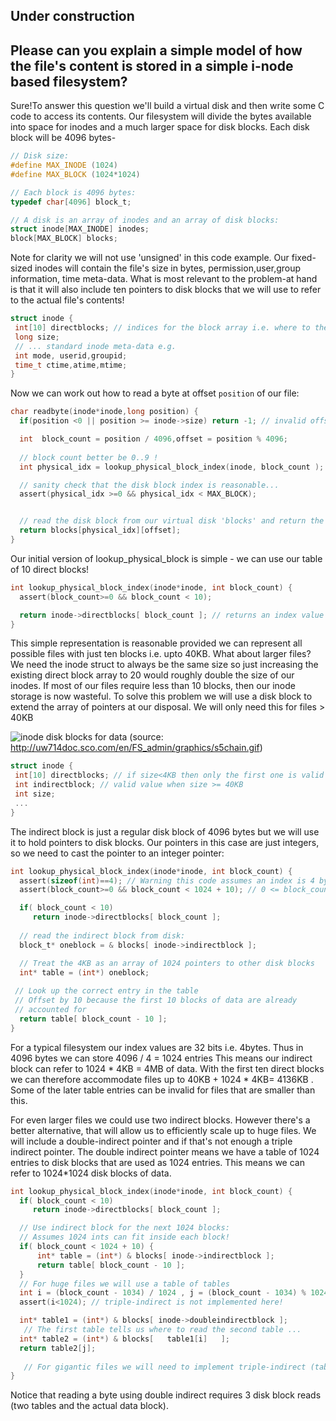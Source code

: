 ## Under construction

## Please can you explain a simple model of how the file's content is stored in a simple i-node based filesystem?

Sure!To answer this question we'll build a virtual disk and then write some C code to access its contents. Our filesystem will divide the bytes available into space for inodes and a much larger space for disk blocks. Each disk block will be 4096 bytes- 

```C
// Disk size:
#define MAX_INODE (1024)
#define MAX_BLOCK (1024*1024)

// Each block is 4096 bytes:
typedef char[4096] block_t;

// A disk is an array of inodes and an array of disk blocks:
struct inode[MAX_INODE] inodes;
block[MAX_BLOCK] blocks;
```

Note for clarity we will not use 'unsigned' in this code example. Our fixed-sized inodes will contain the file's size in bytes, permission,user,group information, time meta-data. What is most relevant to the problem-at hand is that it will also include ten pointers to disk blocks that we will use to refer to the actual file's contents!

```C
struct inode {
 int[10] directblocks; // indices for the block array i.e. where to the find the file's content
 long size;
 // ... standard inode meta-data e.g.
 int mode, userid,groupid;
 time_t ctime,atime,mtime;
}
```
Now we can work out how to read a byte at offset `position` of our file:
```C
char readbyte(inode*inode,long position) {
  if(position <0 || position >= inode->size) return -1; // invalid offset

  int  block_count = position / 4096,offset = position % 4096;
  
  // block count better be 0..9 !
  int physical_idx = lookup_physical_block_index(inode, block_count );

  // sanity check that the disk block index is reasonable...
  assert(physical_idx >=0 && physical_idx < MAX_BLOCK);


  // read the disk block from our virtual disk 'blocks' and return the specific byte
  return blocks[physical_idx][offset];
}
```
Our initial version of lookup_physical_block is simple - we can use our table of 10 direct blocks!

```C
int lookup_physical_block_index(inode*inode, int block_count) {
  assert(block_count>=0 && block_count < 10);

  return inode->directblocks[ block_count ]; // returns an index value between [0,MAX_BLOCK)
}
```


This simple representation is reasonable provided we can represent all possible files with just ten blocks i.e. upto 40KB. What about larger files? We need the inode struct to always be the same size so just increasing the existing direct block array to 20 would roughly double the size of our inodes. If most of our files require less than 10 blocks, then our inode storage is now wasteful. To solve this problem we will use a disk block to extend the array of pointers at our disposal. We will only need this for files > 40KB

![inode disk blocks for data](http://uw714doc.sco.com/en/FS_admin/graphics/s5chain.gif)
(source: http://uw714doc.sco.com/en/FS_admin/graphics/s5chain.gif)


```C
struct inode {
 int[10] directblocks; // if size<4KB then only the first one is valid
 int indirectblock; // valid value when size >= 40KB
 int size;
 ...
}
```

The indirect block is just a regular disk block of 4096 bytes but we will use it to hold pointers to disk blocks. Our pointers in this case are just integers, so we need to cast the pointer to an integer pointer:


```C
int lookup_physical_block_index(inode*inode, int block_count) {
  assert(sizeof(int)==4); // Warning this code assumes an index is 4 bytes!
  assert(block_count>=0 && block_count < 1024 + 10); // 0 <= block_count< 1034

  if( block_count < 10)
     return inode->directblocks[ block_count ];
  
  // read the indirect block from disk:
  block_t* oneblock = & blocks[ inode->indirectblock ];

  // Treat the 4KB as an array of 1024 pointers to other disk blocks
  int* table = (int*) oneblock;
  
 // Look up the correct entry in the table
 // Offset by 10 because the first 10 blocks of data are already 
 // accounted for
  return table[ block_count - 10 ];
}
```


For a typical filesystem our index values are 32 bits i.e. 4bytes. Thus in 4096 bytes we can store 4096 / 4 = 1024 entries
This means our indirect block can refer to 1024 * 4KB = 4MB of data. With the first ten direct blocks we can therefore accommodate files up to 40KB + 1024 * 4KB= 4136KB . Some of the later table entries can be invalid for files that are smaller than this. 

For even larger files we could use two indirect blocks. However there's a better alternative, that will allow us to efficiently scale up to huge files. We will include a double-indirect pointer and if that's not enough a triple indirect pointer. The double indirect pointer means we have a table of 1024 entries to disk blocks that are used as 1024 entries. This means we can refer to 1024*1024 disk blocks of data.

```C
int lookup_physical_block_index(inode*inode, int block_count) {
  if( block_count < 10)
     return inode->directblocks[ block_count ];

  // Use indirect block for the next 1024 blocks:
  // Assumes 1024 ints can fit inside each block!
  if( block_count < 1024 + 10) {   
      int* table = (int*) & blocks[ inode->indirectblock ];
      return table[ block_count - 10 ];
  }
  // For huge files we will use a table of tables
  int i = (block_count - 1034) / 1024 , j = (block_count - 1034) % 1024;
  assert(i<1024); // triple-indirect is not implemented here!

  int* table1 = (int*) & blocks[ inode->doubleindirectblock ];
   // The first table tells us where to read the second table ...
  int* table2 = (int*) & blocks[   table1[i]   ];
  return table2[j];
 
   // For gigantic files we will need to implement triple-indirect (table of tables of tables)
}
```
Notice that reading a byte using double indirect requires 3 disk block reads (two tables and the actual data block).



